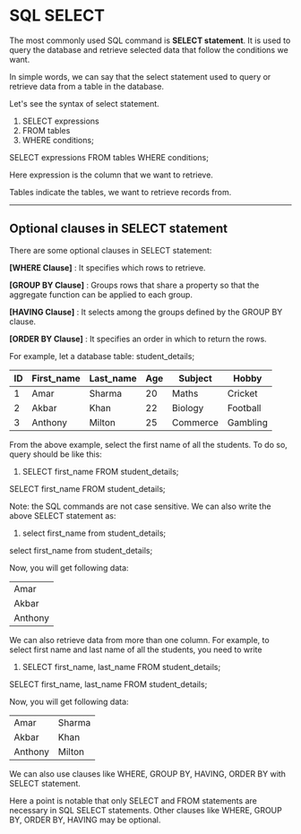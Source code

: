SQL SELECT
==========

The most commonly used SQL command is **SELECT statement**. It is used to query the database and retrieve selected data that follow the conditions we want.

In simple words, we can say that the select statement used to query or retrieve data from a table in the database.

Let's see the syntax of select statement.

1.  SELECT expressions  
2.  FROM tables  
3.  WHERE conditions;  

SELECT expressions FROM tables WHERE conditions;

Here expression is the column that we want to retrieve.

Tables indicate the tables, we want to retrieve records from.

* * *

Optional clauses in SELECT statement
------------------------------------

There are some optional clauses in SELECT statement:

**\[WHERE Clause\]** : It specifies which rows to retrieve.

**\[GROUP BY Clause\]** : Groups rows that share a property so that the aggregate function can be applied to each group.

**\[HAVING Clause\]** : It selects among the groups defined by the GROUP BY clause.

**\[ORDER BY Clause\]** : It specifies an order in which to return the rows.

For example, let a database table: student_details;

| ID  | First_name | Last_name | Age | Subject | Hobby |
| --- | --- | --- | --- | --- | --- |
| 1   | Amar | Sharma | 20  | Maths | Cricket |
| 2   | Akbar | Khan | 22  | Biology | Football |
| 3   | Anthony | Milton | 25  | Commerce | Gambling |

From the above example, select the first name of all the students. To do so, query should be like this:

1.  SELECT first_name FROM student_details;  

SELECT first\_name FROM student\_details;

Note: the SQL commands are not case sensitive. We can also write the above SELECT statement as:

1.  select first_name from student_details;  

select first\_name from student\_details;

Now, you will get following data:

|     |
| --- |
| Amar |
| Akbar |
| Anthony |

We can also retrieve data from more than one column. For example, to select first name and last name of all the students, you need to write

1.  SELECT first\_name, last\_name FROM student_details;  

SELECT first\_name, last\_name FROM student_details;

Now, you will get following data:

|     |     |
| --- | --- |
| Amar | Sharma |
| Akbar | Khan |
| Anthony | Milton |

We can also use clauses like WHERE, GROUP BY, HAVING, ORDER BY with SELECT statement.

Here a point is notable that only SELECT and FROM statements are necessary in SQL SELECT statements. Other clauses like WHERE, GROUP BY, ORDER BY, HAVING may be optional.
